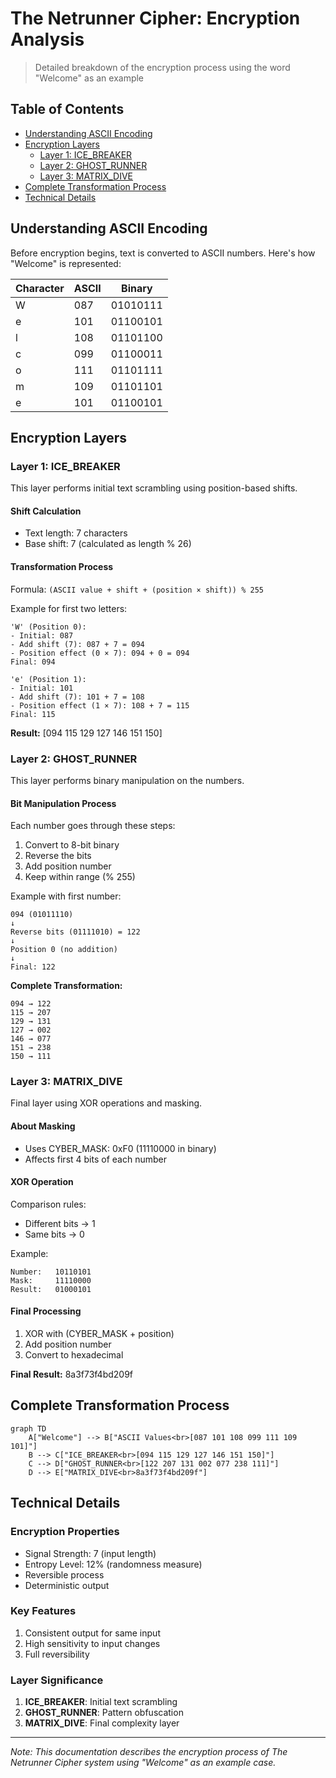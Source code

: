 # The Netrunner Cipher: Encryption Analysis
> Detailed breakdown of the encryption process using the word "Welcome" as an example

## Table of Contents
- [Understanding ASCII Encoding](#understanding-ascii-encoding)
- [Encryption Layers](#encryption-layers)
  - [Layer 1: ICE_BREAKER](#layer-1-ice_breaker)
  - [Layer 2: GHOST_RUNNER](#layer-2-ghost_runner)
  - [Layer 3: MATRIX_DIVE](#layer-3-matrix_dive)
- [Complete Transformation Process](#complete-transformation-process)
- [Technical Details](#technical-details)

## Understanding ASCII Encoding
Before encryption begins, text is converted to ASCII numbers. Here's how "Welcome" is represented:

| Character | ASCII | Binary    |
|-----------|-------|-----------|
| W         | 087   | 01010111  |
| e         | 101   | 01100101  |
| l         | 108   | 01101100  |
| c         | 099   | 01100011  |
| o         | 111   | 01101111  |
| m         | 109   | 01101101  |
| e         | 101   | 01100101  |

## Encryption Layers

### Layer 1: ICE_BREAKER
This layer performs initial text scrambling using position-based shifts.

#### Shift Calculation
- Text length: 7 characters
- Base shift: 7 (calculated as length % 26)

#### Transformation Process
Formula: `(ASCII value + shift + (position × shift)) % 255`

Example for first two letters:
```
'W' (Position 0):
- Initial: 087
- Add shift (7): 087 + 7 = 094
- Position effect (0 × 7): 094 + 0 = 094
Final: 094

'e' (Position 1):
- Initial: 101
- Add shift (7): 101 + 7 = 108
- Position effect (1 × 7): 108 + 7 = 115
Final: 115
```

**Result:** [094 115 129 127 146 151 150]

### Layer 2: GHOST_RUNNER
This layer performs binary manipulation on the numbers.

#### Bit Manipulation Process
Each number goes through these steps:
1. Convert to 8-bit binary
2. Reverse the bits
3. Add position number
4. Keep within range (% 255)

Example with first number:
```
094 (01011110)
↓
Reverse bits (01111010) = 122
↓
Position 0 (no addition)
↓
Final: 122
```

**Complete Transformation:**
```
094 → 122
115 → 207
129 → 131
127 → 002
146 → 077
151 → 238
150 → 111
```

### Layer 3: MATRIX_DIVE
Final layer using XOR operations and masking.

#### About Masking
- Uses CYBER_MASK: 0xF0 (11110000 in binary)
- Affects first 4 bits of each number

#### XOR Operation
Comparison rules:
- Different bits → 1
- Same bits → 0

Example:
```
Number:   10110101
Mask:     11110000
Result:   01000101
```

#### Final Processing
1. XOR with (CYBER_MASK + position)
2. Add position number
3. Convert to hexadecimal

**Final Result:** 8a3f73f4bd209f

## Complete Transformation Process
```mermaid
graph TD
    A["Welcome"] --> B["ASCII Values<br>[087 101 108 099 111 109 101]"]
    B --> C["ICE_BREAKER<br>[094 115 129 127 146 151 150]"]
    C --> D["GHOST_RUNNER<br>[122 207 131 002 077 238 111]"]
    D --> E["MATRIX_DIVE<br>8a3f73f4bd209f"]
```

## Technical Details

### Encryption Properties
- Signal Strength: 7 (input length)
- Entropy Level: 12% (randomness measure)
- Reversible process
- Deterministic output

### Key Features
1. Consistent output for same input
2. High sensitivity to input changes
3. Full reversibility

### Layer Significance
1. **ICE_BREAKER**: Initial text scrambling
2. **GHOST_RUNNER**: Pattern obfuscation
3. **MATRIX_DIVE**: Final complexity layer

---
*Note: This documentation describes the encryption process of The Netrunner Cipher system using "Welcome" as an example case.*
